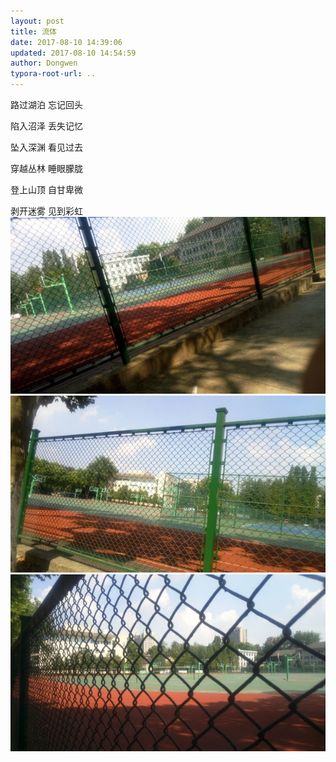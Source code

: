 ```yaml
---
layout: post
title: 流体
date: 2017-08-10 14:39:06
updated: 2017-08-10 14:54:59
author: Dongwen
typora-root-url: ..
---
```




路过湖泊
忘记回头

陷入沼泽
丢失记忆

坠入深渊
看见过去

穿越丛林
睡眼朦胧

登上山顶
自甘卑微

剥开迷雾
见到彩虹   ![](/img/in-post/p44607160.jpg)
![](/img/in-post/p44607164.jpg)
![](/img/in-post/p44607157.jpg)
